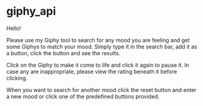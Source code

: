 # giphy_api

Hello!

Please use my Giphy tool to search for any mood you are feeling and get some Giphys to match your mood. Simply type it in the search bar, add it as a button, click the button and see the results. 

Click on the Giphy to make it come to life and click it again to pause it. In case any are inappropriate, please view the rating beneath it before clicking. 

When you want to search for another mood click the reset button and enter a new mood or click one of the predefined buttons provided. 

